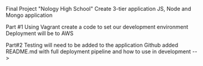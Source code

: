 Final Project "Nology High School"
Create 3-tier application JS, Node and Mongo application

Part #1
Using Vagrant create a code to set our development environment
Deployment will be to AWS

Part#2
Testing will need to be added to the application
Github added
README.md with full deployment pipeline and how to use in development -->
